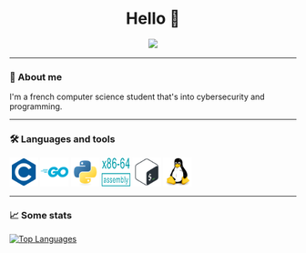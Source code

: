 <h1 align="center">
  Hello 👋
</h1>

<div align="center">
  <img src="https://media.giphy.com/media/v1.Y2lkPTc5MGI3NjExYTg3NTViMjM1NjYxM2ViZjc2NjNmYTdmMzUyODFlYzk1MzU5NDUxZiZlcD12MV9pbnRlcm5hbF9naWZzX2dpZklkJmN0PWc/xQ7NKUKR2qg0jQ5uwC/giphy.gif">
</div>

---

### 👀 About me

I'm a french computer science student that's into cybersecurity and programming.

---

### 🛠 Languages and tools

<div>
  <img src="https://github.com/devicons/devicon/blob/master/icons/c/c-plain.svg" title="C" alt="C" width="50" height="50"/>
  <img src="https://github.com/devicons/devicon/blob/master/icons/go/go-original-wordmark.svg" title="go" alt="go" width="50" height="50"/>
  <img src="https://github.com/devicons/devicon/blob/master/icons/python/python-original.svg" title="python" alt="python" width="50" height="50"/>
  <img src="https://github.com/geoffrey-diederichs/geoffrey-diederichs/blob/main/Icons/assembly_icon.png" title="assembly" alt="assembly" width="50" height="50"/>
  <img src="https://github.com/devicons/devicon/blob/master/icons/bash/bash-original.svg" title="bash" alt="bash" width="50" height="50"/>
  <img src="https://github.com/devicons/devicon/blob/master/icons/linux/linux-original.svg" title="linux" alt="linux" width="50" height="50"/>
</div>

---

### 📈 Some stats

[![Top Languages](https://github-readme-stats.vercel.app/api/top-langs/?username=geoffrey-diederichs&layout=compact&theme=vision-friendly-dark)](https://github.com/anuraghazra/github-readme-stats)
